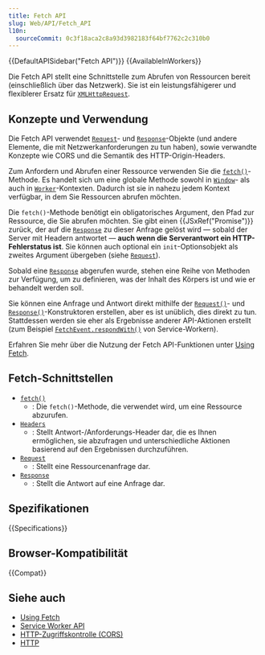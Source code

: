 ```yaml
---
title: Fetch API
slug: Web/API/Fetch_API
l10n:
  sourceCommit: 0c3f18aca2c8a93d3982183f64bf7762c2c310b0
---
```


{{DefaultAPISidebar("Fetch API")}} {{AvailableInWorkers}}

Die Fetch API stellt eine Schnittstelle zum Abrufen von Ressourcen bereit (einschließlich über das Netzwerk). Sie ist ein leistungsfähigerer und flexiblerer Ersatz für [`XMLHttpRequest`](/de/docs/Web/API/XMLHttpRequest).

## Konzepte und Verwendung

Die Fetch API verwendet [`Request`](/de/docs/Web/API/Request)- und [`Response`](/de/docs/Web/API/Response)-Objekte (und andere Elemente, die mit Netzwerkanforderungen zu tun haben), sowie verwandte Konzepte wie CORS und die Semantik des HTTP-Origin-Headers.

Zum Anfordern und Abrufen einer Ressource verwenden Sie die [`fetch()`](/de/docs/Web/API/Window/fetch)-Methode. Es handelt sich um eine globale Methode sowohl in [`Window`](/de/docs/Web/API/Window)- als auch in [`Worker`](/de/docs/Web/API/WorkerGlobalScope)-Kontexten. Dadurch ist sie in nahezu jedem Kontext verfügbar, in dem Sie Ressourcen abrufen möchten.

Die `fetch()`-Methode benötigt ein obligatorisches Argument, den Pfad zur Ressource, die Sie abrufen möchten. Sie gibt einen {{JSxRef("Promise")}} zurück, der auf die [`Response`](/de/docs/Web/API/Response) zu dieser Anfrage gelöst wird — sobald der Server mit Headern antwortet — **auch wenn die Serverantwort ein HTTP-Fehlerstatus ist**. Sie können auch optional ein `init`-Optionsobjekt als zweites Argument übergeben (siehe [`Request`](/de/docs/Web/API/Request)).

Sobald eine [`Response`](/de/docs/Web/API/Response) abgerufen wurde, stehen eine Reihe von Methoden zur Verfügung, um zu definieren, was der Inhalt des Körpers ist und wie er behandelt werden soll.

Sie können eine Anfrage und Antwort direkt mithilfe der [`Request()`](/de/docs/Web/API/Request/Request)- und [`Response()`](/de/docs/Web/API/Response/Response)-Konstruktoren erstellen, aber es ist unüblich, dies direkt zu tun. Stattdessen werden sie eher als Ergebnisse anderer API-Aktionen erstellt (zum Beispiel [`FetchEvent.respondWith()`](/de/docs/Web/API/FetchEvent/respondWith) von Service-Workern).

Erfahren Sie mehr über die Nutzung der Fetch API-Funktionen unter [Using Fetch](/de/docs/Web/API/Fetch_API/Using_Fetch).

## Fetch-Schnittstellen

- [`fetch()`](/de/docs/Web/API/Window/fetch)
  - : Die `fetch()`-Methode, die verwendet wird, um eine Ressource abzurufen.
- [`Headers`](/de/docs/Web/API/Headers)
  - : Stellt Antwort-/Anforderungs-Header dar, die es Ihnen ermöglichen, sie abzufragen und unterschiedliche Aktionen basierend auf den Ergebnissen durchzuführen.
- [`Request`](/de/docs/Web/API/Request)
  - : Stellt eine Ressourcenanfrage dar.
- [`Response`](/de/docs/Web/API/Response)
  - : Stellt die Antwort auf eine Anfrage dar.

## Spezifikationen

{{Specifications}}

## Browser-Kompatibilität

{{Compat}}

## Siehe auch

- [Using Fetch](/de/docs/Web/API/Fetch_API/Using_Fetch)
- [Service Worker API](/de/docs/Web/API/Service_Worker_API)
- [HTTP-Zugriffskontrolle (CORS)](/de/docs/Web/HTTP/CORS)
- [HTTP](/de/docs/Web/HTTP)
